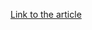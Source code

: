 [Link to the article](https://fortinet.com/blog/threat-research/nft-lure-used-to-distribute-bitrat)
